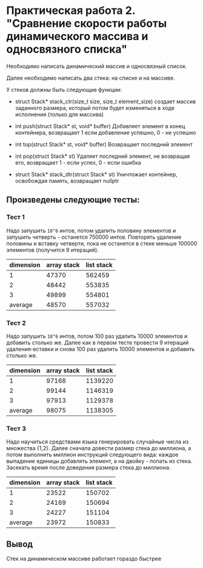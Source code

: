 # Практическая работа 2. "Сравнение скорости работы динамического массива и односвязного списка"

Необходимо написать динамический массив и односвязный список. 

Далее необходимо написать два стека: на списке и на массиве.


У стеков должны быть следующие функции:

* struct Stack* stack_ctr(size_t size, size_t element_size) 
создает массив заданного размера, который потом будет изменяться в ходе исполнения (только для массива)


* int push(struct Stack* st, void* buffer) 
Добавляет элемент в конец контейнера, возвращает 1 если добавление успешно, 0 - не успешно


* int top(struct Stack* st, void* buffer) 
Возвращает последний элемент


* int pop(struct Stack* st) 
Удаляет последний элемент, не возвращая его, возвращает 1 - если успех, 0 - если ошибка


* struct Stack* stack_dtr(struct Stack* st) 
Уничтожает контейнер, освобождая память, возвращает nullptr


## Произведены следующие тесты:


### Тест 1
Надо запушить  `10^6` интов, потом удалить половину элементов и запушить четверть - останется 750000 интов. Повторять удаление половины и вставку четверти, пока не останется в стеке меньше 100000 элементов (получится 9 итераций).

| dimension | array stack  | list stack |
|-----------|--------------|------------|
| 1         |47370         |562459      |
| 2         |48442         |553835      |
| 3         |49899         |554801      |
| average   |48570         |557032      |

### Тест 2
Надо запушить  `10^6` интов, потом 100 раз удалить 10000 элементов и добавить столько же. Далее как в первом тесте провести 9 итераций удаления-вставки и снова 100 раз удалить 10000 элементов и добавить столько же.

| dimension | array stack  | list stack |
|-----------|--------------|------------|
| 1         |97168         |1139220     |
| 2         |99144         |1146319     |
| 3         |97913         |1129378     |
| average   |98075         |1138305     |

### Тест 3
Надо научиться средствами языка генерировать случайные числа из множества {1,2}. Далее сначала довести размер стека до миллиона, а потом выполнить миллион инструкций следующего вида: каждое выпадение единицы добавлять элемент, а на двойку - попать из стека. Засекать время после доведения размера стека до миллиона.

| dimension | array stack  | list stack |
|-----------|--------------|------------|
| 1         |23522         |150702      |
| 2         |24169         |150694      |
| 3         |24227         |151104      |
| average   |23972         |150833      |

## Вывод
Стек на динамическом массиве работает гораздо быстрее
